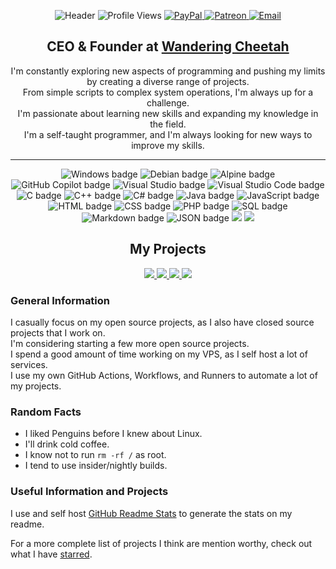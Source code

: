 <div align="center">

![Header](https://raw.githubusercontent.com/CraigCraig/CraigCraig/main/github-header-image.png)
![Profile Views](https://komarev.com/ghpvc/?username=CraigCraig&color=2571ff&style=flat-square&label=Profile%20Views)
<a href="https://www.paypal.me/craigcraig89">
![PayPal](https://img.shields.io/badge/PayPal-2571ff?style=flat&logo=paypal&logoColor=white&color=orange)
</a>
<a href="https://www.patreon.com/CraigCraig">
![Patreon](https://img.shields.io/badge/Patreon-2571ff?style=flat&logo=patreon&logoColor=white&color=orange)
</a>
<a href="mailto:caig@craig.se">
![Email](https://img.shields.io/badge/Email-2571ff?style=flat&logo=gmail&logoColor=white&color=red)
</a>

<h2>CEO & Founder at <a href="https://wanderingcheetah.com">Wandering Cheetah</a></h2>

<p>
I'm constantly exploring new aspects of programming and pushing my limits by creating a diverse range of projects.<br>
From simple scripts to complex system operations, I'm always up for a challenge.<br>
I'm passionate about learning new skills and expanding my knowledge in the field.<br>
I'm a self-taught programmer, and I'm always looking for new ways to improve my skills.<br>
</p>
<hr>

<img src="https://img.shields.io/badge/Windows-informational?style=flat&logo=windows&logoColor=white&color=2571ff" alt="Windows badge">
<img src="https://img.shields.io/badge/Debian-informational?style=flat&logo=debian&logoColor=white&color=2571ff" alt="Debian badge">
<img src="https://img.shields.io/badge/Alpine-informational?style=flat&logo=alpine-linux&logoColor=white&color=2571ff" alt="Alpine badge">
<img src="https://img.shields.io/badge/CoPilot-informational?style=flat&logo=github&logoColor=white&color=2571ff" alt="GitHub Copilot badge">
<img src="https://img.shields.io/badge/VisualStudio-informational?style=flat&logo=visualstudio&logoColor=white&color=2571ff" alt="Visual Studio badge">
<img src="https://img.shields.io/badge/VisualStudio%20Code-informational?style=flat&logo=visualstudiocode&logoColor=white&color=2571ff" alt="Visual Studio Code badge">
<br>
<img src="https://img.shields.io/badge/C-informational?style=flat&logo=c&logoColor=white&color=2571ff" alt="C badge">
<img src="https://img.shields.io/badge/C++-informational?style=flat&logo=cplusplus&logoColor=white&color=2571ff" alt="C++ badge">
<img src="https://img.shields.io/badge/CSharp-informational?style=flat&logo=c-sharp&logoColor=white&color=2571ff" alt="C# badge">
<img src="https://img.shields.io/badge/Java-informational?style=flat&logo=java&logoColor=white&color=2571ff" alt="Java badge">
<img src="https://img.shields.io/badge/JavaScript-informational?style=flat&logo=javascript&logoColor=white&color=2571ff" alt="JavaScript badge">
<img src="https://img.shields.io/badge/HTML-informational?style=flat&logo=html5&logoColor=white&color=2571ff" alt="HTML badge">
<img src="https://img.shields.io/badge/CSS-informational?style=flat&logo=css3&logoColor=white&color=2571ff" alt="CSS badge">
<img src="https://img.shields.io/badge/PHP-informational?style=flat&logo=php&logoColor=white&color=2571ff" alt="PHP badge">
<img src="https://img.shields.io/badge/SQL-informational?style=flat&logo=postgresql&logoColor=white&color=2571ff" alt="SQL badge">
<img src="https://img.shields.io/badge/Markdown-informational?style=flat&logo=markdown&logoColor=white&color=2571ff" alt="Markdown badge">
<img src="https://img.shields.io/badge/JSON-informational?style=flat&logo=json&logoColor=white&color=2571ff" alt="JSON badge">

<img src="https://craigcraig.vercel.app/api?username=CraigCraig&theme=transparent&show_icons=true&include_all_commits=true&custom_title=My%20Stats&border=false&disable_animations=true&hide_border=true&cache_seconds=300" />
<img src="https://craigcraig.vercel.app/api/top-langs/?username=CraigCraig&size_weight=0.5&count_weight=0.5&layout=compact&theme=transparent&langs_count=8&custom_title=Project%20Languages&hide_border=true&exclude=github-readme-stats&cache_seconds=300" />

<h2>My Projects</h2>
<a href="https://github.com/CraigCraig/WinToolbox">
<img src="https://craigcraig.vercel.app/api/pin/?username=CraigCraig&repo=WinToolbox&theme=transparent"></img>
</a>
<a href="https://github.com/CraigCraig/CheeseyUI">
<img src="https://craigcraig.vercel.app/api/pin?username=CraigCraig&repo=CheeseyUI&theme=transparent"></img>
</a>
<a href="https://github.com/CraigCraig/CheeseyUtils">
<img src="https://craigcraig.vercel.app/api/pin/?username=CraigCraig&repo=CheeseyUtils&theme=transparent"></img>
</a>
<a href="https://github.com/CraigCraig/RiseToRuinsModLoader">
<img src="https://craigcraig.vercel.app/api/pin/?username=CraigCraig&repo=RiseToRuinsModLoader&theme=transparent"></img>
</a><br>

</div>

### General Information
<p>
I casually focus on my open source projects, as I also have closed source projects that I work on.<br>
I'm considering starting a few more open source projects.<br>
I spend a good amount of time working on my VPS, as I self host a lot of services.<br>
I use my own GitHub Actions, Workflows, and Runners to automate a lot of my projects.<br>
</p>

### Random Facts
- I liked Penguins before I knew about Linux.
- I'll drink cold coffee.
- I know not to run `rm -rf /` as root.
- I tend to use insider/nightly builds.

### Useful Information and Projects

I use and self host <a href="https://github.com/anuraghazra/github-readme-stats">GitHub Readme Stats</a> to generate the stats on my readme.

For a more complete list of projects I think are mention worthy, check out what I have <a href="https://github.com/CraigCraig?tab=stars">starred</a>.

</div>